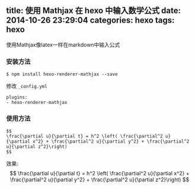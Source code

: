 title: 使用 Mathjax 在 hexo 中输入数学公式
date: 2014-10-26 23:29:04
categories: hexo
tags: hexo
---
使用Mathjax像latex一样在markdown中输入公式
<!--more-->

### 安装方法
```
$ npm install hexo-renderer-mathjax --save
```
修改 `_config.yml`
```
plugins:
- hexo-renderer-mathjax
```

### 使用方法
```
$$
\frac{\partial u}{\partial t} = h^2 \left( \frac{\partial^2 u}{\partial x^2} + \frac{\partial^2 u}{\partial y^2} + \frac{\partial^2 u}{\partial z^2}\right)
$$
```
效果:
$$
\frac{\partial u}{\partial t} = h^2 \left( \frac{\partial^2 u}{\partial x^2} + \frac{\partial^2 u}{\partial y^2} + \frac{\partial^2 u}{\partial z^2}\right)
$$
